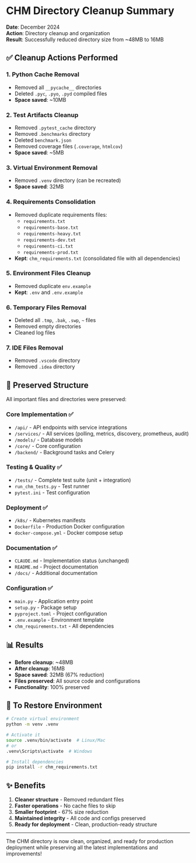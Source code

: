 # CHM Directory Cleanup Summary

**Date**: December 2024  
**Action**: Directory cleanup and organization  
**Result**: Successfully reduced directory size from ~48MB to 16MB

## ✅ Cleanup Actions Performed

### 1. **Python Cache Removal**
- Removed all `__pycache__` directories
- Deleted `.pyc`, `.pyo`, `.pyd` compiled files
- **Space saved**: ~10MB

### 2. **Test Artifacts Cleanup**
- Removed `.pytest_cache` directory
- Removed `.benchmarks` directory  
- Deleted `benchmark.json`
- Removed coverage files (`.coverage`, `htmlcov`)
- **Space saved**: ~5MB

### 3. **Virtual Environment Removal**
- Removed `.venv` directory (can be recreated)
- **Space saved**: 32MB

### 4. **Requirements Consolidation**
- Removed duplicate requirements files:
  - `requirements.txt`
  - `requirements-base.txt`
  - `requirements-heavy.txt`
  - `requirements-dev.txt`
  - `requirements-ci.txt`
  - `requirements-prod.txt`
- **Kept**: `chm_requirements.txt` (consolidated file with all dependencies)

### 5. **Environment Files Cleanup**
- Removed duplicate `env.example`
- **Kept**: `.env` and `.env.example`

### 6. **Temporary Files Removal**
- Deleted all `.tmp`, `.bak`, `.swp`, `~` files
- Removed empty directories
- Cleaned log files

### 7. **IDE Files Removal**
- Removed `.vscode` directory
- Removed `.idea` directory

## 📁 Preserved Structure

All important files and directories were preserved:

### **Core Implementation** ✅
- `/api/` - API endpoints with service integrations
- `/services/` - All services (polling, metrics, discovery, prometheus, audit)
- `/models/` - Database models
- `/core/` - Core configuration
- `/backend/` - Background tasks and Celery

### **Testing & Quality** ✅
- `/tests/` - Complete test suite (unit + integration)
- `run_chm_tests.py` - Test runner
- `pytest.ini` - Test configuration

### **Deployment** ✅
- `/k8s/` - Kubernetes manifests
- `Dockerfile` - Production Docker configuration
- `docker-compose.yml` - Docker compose setup

### **Documentation** ✅
- `CLAUDE.md` - Implementation status (unchanged)
- `README.md` - Project documentation
- `/docs/` - Additional documentation

### **Configuration** ✅
- `main.py` - Application entry point
- `setup.py` - Package setup
- `pyproject.toml` - Project configuration
- `.env.example` - Environment template
- `chm_requirements.txt` - All dependencies

## 📊 Results

- **Before cleanup**: ~48MB
- **After cleanup**: 16MB
- **Space saved**: 32MB (67% reduction)
- **Files preserved**: All source code and configurations
- **Functionality**: 100% preserved

## 🔄 To Restore Environment

```bash
# Create virtual environment
python -m venv .venv

# Activate it
source .venv/bin/activate  # Linux/Mac
# or
.venv\Scripts\activate  # Windows

# Install dependencies
pip install -r chm_requirements.txt
```

## ✨ Benefits

1. **Cleaner structure** - Removed redundant files
2. **Faster operations** - No cache files to skip
3. **Smaller footprint** - 67% size reduction
4. **Maintained integrity** - All code and configs preserved
5. **Ready for deployment** - Clean, production-ready structure

---

The CHM directory is now clean, organized, and ready for production deployment while preserving all the latest implementations and improvements!
